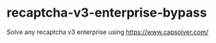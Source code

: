 # recaptcha-v3-enterprise-bypass
Solve any recaptcha v3 enterprise using https://www.capsolver.com/



                             